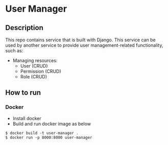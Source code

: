 # User Manager

## Description
This repo contains service that is built with Django.
This service can be used by another service to provide user management-related functionality, such as:
- Managing resources:
    - User (CRUD)
    - Permission (CRUD)
    - Role (CRUD)

## How to run
### Docker
- Install docker
- Build and run docker image as below
```shell script
$ docker build -t user-manager .
$ docker run -p 8000:8000 user-manager
```